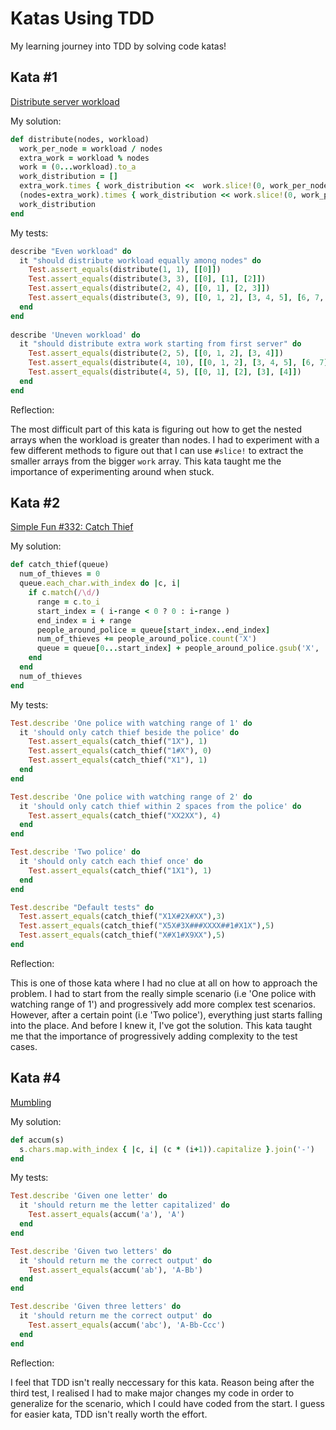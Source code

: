 # Katas Using TDD
My learning journey into TDD by solving code katas!

## Kata #1
[Distribute server workload](https://www.codewars.com/kata/distribute-server-workload/train/ruby)

My solution:
```ruby
def distribute(nodes, workload)
  work_per_node = workload / nodes
  extra_work = workload % nodes
  work = (0...workload).to_a
  work_distribution = []
  extra_work.times { work_distribution <<  work.slice!(0, work_per_node+1) } 
  (nodes-extra_work).times { work_distribution << work.slice!(0, work_per_node) }
  work_distribution
end
```

My tests:
```ruby
describe "Even workload" do
  it "should distribute workload equally among nodes" do
    Test.assert_equals(distribute(1, 1), [[0]])
    Test.assert_equals(distribute(3, 3), [[0], [1], [2]])
    Test.assert_equals(distribute(2, 4), [[0, 1], [2, 3]])
    Test.assert_equals(distribute(3, 9), [[0, 1, 2], [3, 4, 5], [6, 7, 8]])
  end
end
  
describe 'Uneven workload' do
  it "should distribute extra work starting from first server" do
    Test.assert_equals(distribute(2, 5), [[0, 1, 2], [3, 4]])
    Test.assert_equals(distribute(4, 10), [[0, 1, 2], [3, 4, 5], [6, 7], [8, 9]])
    Test.assert_equals(distribute(4, 5), [[0, 1], [2], [3], [4]])
  end
end
```

Reflection:

The most difficult part of this kata is figuring out how to get the nested arrays when the workload is greater than nodes.
I had to experiment with a few different methods to figure out that I can use `#slice!` to extract the smaller arrays from the bigger `work` array. This kata taught me the importance of experimenting around when stuck.

## Kata #2
[Simple Fun #332: Catch Thief](https://www.codewars.com/kata/simple-fun-number-332-catch-thief/train/ruby)

My solution:
```ruby
def catch_thief(queue)
  num_of_thieves = 0
  queue.each_char.with_index do |c, i|
    if c.match(/\d/)
      range = c.to_i
      start_index = ( i-range < 0 ? 0 : i-range )
      end_index = i + range
      people_around_police = queue[start_index..end_index]
      num_of_thieves += people_around_police.count('X')
      queue = queue[0...start_index] + people_around_police.gsub('X', '#') + (queue[(end_index+1)..-1] || '')
    end
  end
  num_of_thieves
end
```

My tests:
```ruby
Test.describe 'One police with watching range of 1' do
  it 'should only catch thief beside the police' do
    Test.assert_equals(catch_thief("1X"), 1)
    Test.assert_equals(catch_thief("1#X"), 0)
    Test.assert_equals(catch_thief("X1"), 1)
  end
end

Test.describe 'One police with watching range of 2' do
  it 'should only catch thief within 2 spaces from the police' do
    Test.assert_equals(catch_thief("XX2XX"), 4)
  end
end

Test.describe 'Two police' do
  it 'should only catch each thief once' do
    Test.assert_equals(catch_thief("1X1"), 1)
  end
end

Test.describe "Default tests" do
  Test.assert_equals(catch_thief("X1X#2X#XX"),3)
  Test.assert_equals(catch_thief("X5X#3X###XXXX##1#X1X"),5)
  Test.assert_equals(catch_thief("X#X1#X9XX"),5)
end
```

Reflection:

This is one of those kata where I had no clue at all on how to approach the problem. I had to start from the really simple scenario (i.e 'One police with watching range of 1') and progressively add more complex test scenarios. However, after a certain point (i.e 'Two police'), everything just starts falling into the place. And before I knew it, I've got the solution. This kata taught me that the importance of progressively adding complexity to the test cases.

## Kata #4
[Mumbling](https://www.codewars.com/kata/mumbling/train/ruby)

My solution:
```ruby
def accum(s)
  s.chars.map.with_index { |c, i| (c * (i+1)).capitalize }.join('-')
end
```

My tests:
```ruby
Test.describe 'Given one letter' do
  it 'should return me the letter capitalized' do
    Test.assert_equals(accum('a'), 'A')
  end
end

Test.describe 'Given two letters' do
  it 'should return me the correct output' do
    Test.assert_equals(accum('ab'), 'A-Bb')
  end
end

Test.describe 'Given three letters' do
  it 'should return me the correct output' do
    Test.assert_equals(accum('abc'), 'A-Bb-Ccc')
  end
end
```

Reflection:

I feel that TDD isn't really neccessary for this kata. Reason being after the third test, I realised I had to make major changes my code in order to generalize for the scenario, which I could have coded from the start. I guess for easier kata, TDD isn't really worth the effort.
